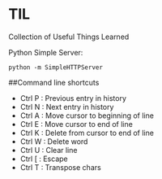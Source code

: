 # TIL
Collection of Useful Things Learned

Python Simple Server:
```
python -m SimpleHTTPServer
```

##Command line shortcuts
- Ctrl P : Previous entry in history
- Ctrl N : Next entry in history
- Ctrl A : Move cursor to beginning of line
- Ctrl E : Move cursor to end of line
- Ctrl K : Delete from cursor to end of line
- Ctrl W : Delete word
- Ctrl U : Clear line
- Ctrl [ : Escape
- Ctrl T : Transpose chars
